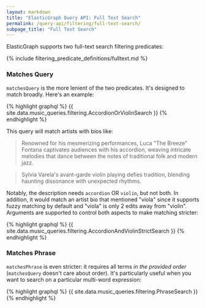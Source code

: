 ```yaml
---
layout: markdown
title: "ElasticGraph Query API: Full Text Search"
permalink: /query-api/filtering/full-text-search/
subpage_title: "Full Text Search"
---
```


ElasticGraph supports two full-text search filtering predicates:

{% include filtering_predicate_definitions/fulltext.md %}

### Matches Query

`matchesQuery` is the more lenient of the two predicates. It's designed to match broadly. Here's an example:

{% highlight graphql %}
{{ site.data.music_queries.filtering.AccordionOrViolinSearch }}
{% endhighlight %}

This query will match artists with bios like:

> Renowned for his mesmerizing performances, Luca "The Breeze" Fontana captivates audiences with his accordion,
> weaving intricate melodies that dance between the notes of traditional folk and modern jazz.

> Sylvia  Varela's avant-garde violin playing defies tradition, blending haunting dissonance with unexpected rhythms.

Notably, the description needs `accordion` OR `violin`, but not both. In addition, it would match an artist bio that
mentioned "viola" since it supports fuzzy matching by default and "viola" is only 2 edits away from "violin". Arguments
are supported to control both aspects to make matching stricter:

{% highlight graphql %}
{{ site.data.music_queries.filtering.AccordionAndViolinStrictSearch }}
{% endhighlight %}

### Matches Phrase

`matchesPhrase` is even stricter: it requires all terms _in the provided order_ (`matchesQuery` doesn't care about order). It's particularly useful when you want to search on a particular multi-word expression:

{% highlight graphql %}
{{ site.data.music_queries.filtering.PhraseSearch }}
{% endhighlight %}
